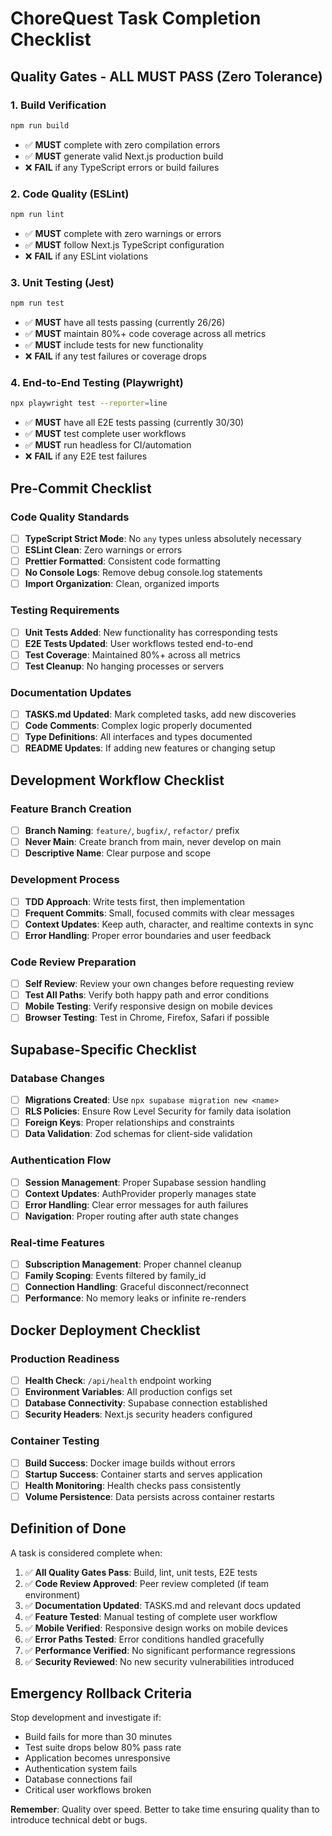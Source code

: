 # ChoreQuest Task Completion Checklist

## Quality Gates - ALL MUST PASS (Zero Tolerance)

### 1. Build Verification
```bash
npm run build
```
- ✅ **MUST** complete with zero compilation errors
- ✅ **MUST** generate valid Next.js production build
- ❌ **FAIL** if any TypeScript errors or build failures

### 2. Code Quality (ESLint)
```bash
npm run lint
```
- ✅ **MUST** complete with zero warnings or errors
- ✅ **MUST** follow Next.js TypeScript configuration
- ❌ **FAIL** if any ESLint violations

### 3. Unit Testing (Jest)
```bash
npm run test
```
- ✅ **MUST** have all tests passing (currently 26/26)
- ✅ **MUST** maintain 80%+ code coverage across all metrics
- ✅ **MUST** include tests for new functionality
- ❌ **FAIL** if any test failures or coverage drops

### 4. End-to-End Testing (Playwright)
```bash
npx playwright test --reporter=line
```
- ✅ **MUST** have all E2E tests passing (currently 30/30)
- ✅ **MUST** test complete user workflows
- ✅ **MUST** run headless for CI/automation
- ❌ **FAIL** if any E2E test failures

## Pre-Commit Checklist

### Code Quality Standards
- [ ] **TypeScript Strict Mode**: No `any` types unless absolutely necessary
- [ ] **ESLint Clean**: Zero warnings or errors
- [ ] **Prettier Formatted**: Consistent code formatting
- [ ] **No Console Logs**: Remove debug console.log statements
- [ ] **Import Organization**: Clean, organized imports

### Testing Requirements
- [ ] **Unit Tests Added**: New functionality has corresponding tests
- [ ] **E2E Tests Updated**: User workflows tested end-to-end
- [ ] **Test Coverage**: Maintained 80%+ across all metrics
- [ ] **Test Cleanup**: No hanging processes or servers

### Documentation Updates
- [ ] **TASKS.md Updated**: Mark completed tasks, add new discoveries
- [ ] **Code Comments**: Complex logic properly documented
- [ ] **Type Definitions**: All interfaces and types documented
- [ ] **README Updates**: If adding new features or changing setup

## Development Workflow Checklist

### Feature Branch Creation
- [ ] **Branch Naming**: `feature/`, `bugfix/`, `refactor/` prefix
- [ ] **Never Main**: Create branch from main, never develop on main
- [ ] **Descriptive Name**: Clear purpose and scope

### Development Process
- [ ] **TDD Approach**: Write tests first, then implementation
- [ ] **Frequent Commits**: Small, focused commits with clear messages
- [ ] **Context Updates**: Keep auth, character, and realtime contexts in sync
- [ ] **Error Handling**: Proper error boundaries and user feedback

### Code Review Preparation
- [ ] **Self Review**: Review your own changes before requesting review
- [ ] **Test All Paths**: Verify both happy path and error conditions
- [ ] **Mobile Testing**: Verify responsive design on mobile devices
- [ ] **Browser Testing**: Test in Chrome, Firefox, Safari if possible

## Supabase-Specific Checklist

### Database Changes
- [ ] **Migrations Created**: Use `npx supabase migration new <name>`
- [ ] **RLS Policies**: Ensure Row Level Security for family data isolation
- [ ] **Foreign Keys**: Proper relationships and constraints
- [ ] **Data Validation**: Zod schemas for client-side validation

### Authentication Flow
- [ ] **Session Management**: Proper Supabase session handling
- [ ] **Context Updates**: AuthProvider properly manages state
- [ ] **Error Handling**: Clear error messages for auth failures
- [ ] **Navigation**: Proper routing after auth state changes

### Real-time Features
- [ ] **Subscription Management**: Proper channel cleanup
- [ ] **Family Scoping**: Events filtered by family_id
- [ ] **Connection Handling**: Graceful disconnect/reconnect
- [ ] **Performance**: No memory leaks or infinite re-renders

## Docker Deployment Checklist

### Production Readiness
- [ ] **Health Check**: `/api/health` endpoint working
- [ ] **Environment Variables**: All production configs set
- [ ] **Database Connectivity**: Supabase connection established
- [ ] **Security Headers**: Next.js security headers configured

### Container Testing
- [ ] **Build Success**: Docker image builds without errors
- [ ] **Startup Success**: Container starts and serves application
- [ ] **Health Monitoring**: Health checks pass consistently
- [ ] **Volume Persistence**: Data persists across container restarts

## Definition of Done

A task is considered complete when:

1. ✅ **All Quality Gates Pass**: Build, lint, unit tests, E2E tests
2. ✅ **Code Review Approved**: Peer review completed (if team environment)
3. ✅ **Documentation Updated**: TASKS.md and relevant docs updated
4. ✅ **Feature Tested**: Manual testing of complete user workflow
5. ✅ **Mobile Verified**: Responsive design works on mobile devices
6. ✅ **Error Paths Tested**: Error conditions handled gracefully
7. ✅ **Performance Verified**: No significant performance regressions
8. ✅ **Security Reviewed**: No new security vulnerabilities introduced

## Emergency Rollback Criteria

Stop development and investigate if:
- Build fails for more than 30 minutes
- Test suite drops below 80% pass rate
- Application becomes unresponsive
- Authentication system fails
- Database connections fail
- Critical user workflows broken

**Remember**: Quality over speed. Better to take time ensuring quality than to introduce technical debt or bugs.